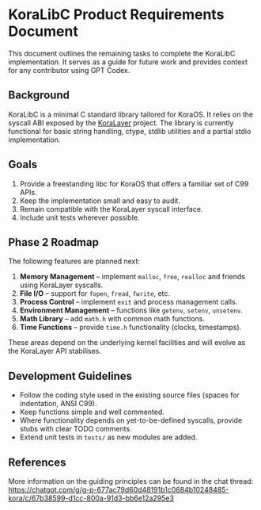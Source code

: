 # KoraLibC Product Requirements Document

This document outlines the remaining tasks to complete the KoraLibC
implementation. It serves as a guide for future work and provides context for
any contributor using GPT Codex.

## Background

KoraLibC is a minimal C standard library tailored for KoraOS. It relies on the
syscall ABI exposed by the [KoraLayer](https://github.com/lazerlabs/koralayer)
project. The library is currently functional for basic string handling, ctype,
stdlib utilities and a partial stdio implementation.

## Goals

1. Provide a freestanding libc for KoraOS that offers a familiar set of C99
   APIs.
2. Keep the implementation small and easy to audit.
3. Remain compatible with the KoraLayer syscall interface.
4. Include unit tests wherever possible.

## Phase 2 Roadmap

The following features are planned next:

1. **Memory Management** – implement `malloc`, `free`, `realloc` and friends
   using KoraLayer syscalls.
2. **File I/O** – support for `fopen`, `fread`, `fwrite`, etc.
3. **Process Control** – implement `exit` and process management calls.
4. **Environment Management** – functions like `getenv`, `setenv`, `unsetenv`.
5. **Math Library** – add `math.h` with common math functions.
6. **Time Functions** – provide `time.h` functionality (clocks, timestamps).

These areas depend on the underlying kernel facilities and will evolve as the
KoraLayer API stabilises.

## Development Guidelines

- Follow the coding style used in the existing source files (spaces for
  indentation, ANSI C99).
- Keep functions simple and well commented.
- Where functionality depends on yet-to-be-defined syscalls, provide stubs with
  clear TODO comments.
- Extend unit tests in `tests/` as new modules are added.

## References

More information on the guiding principles can be found in the chat thread:
<https://chatgpt.com/g/g-p-677ac79d60d48191b1c0684b10248485-kora/c/67b38599-d1cc-800a-91d3-bb6e12a295e3>

